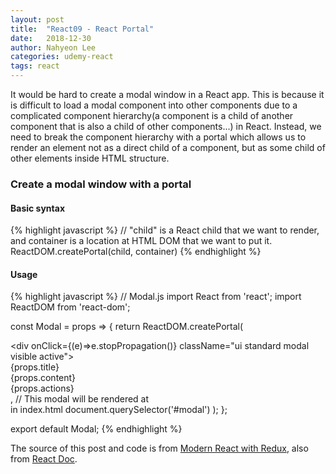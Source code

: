 ```yaml
---
layout: post
title:  "React09 - React Portal"
date:   2018-12-30
author: Nahyeon Lee
categories: udemy-react
tags: react
---
```

<p class="intro"><span class="dropcap">I</span>t would be hard to create a modal window in a React app. This is because it is difficult to load a modal component into other components due to a complicated component hierarchy(a component is a child of another component that is also a child of other components...) in React. Instead, we need to break the component hierarchy with a portal which allows us to render an element not as a direct child of a component, but as some child of other elements inside HTML structure.
</p>

### Create a modal window with a portal

#### Basic syntax
{% highlight javascript  %}
// "child" is a React child that we want to render, and container is a location at HTML DOM that we want to put it.
ReactDOM.createPortal(child, container) 
{% endhighlight %}

#### Usage
{% highlight javascript  %}
// Modal.js
import React from 'react';
import ReactDOM from 'react-dom';

const Modal = props => {
    return ReactDOM.createPortal(
        <div onClick={props.onDismiss} 
            className="ui dimmer modals visible active">
            <div onClick={(e)=>e.stopPropagation()}
                className="ui standard modal visible active">
                <div className="header">{props.title}</div>
                <div className="content">
                    {props.content}
                </div>
                <div className="actions">
                    {props.actions}
                </div>
            </div>
        </div>,
        // This modal will be rendered at <div id="modal"></div> in index.html
        document.querySelector('#modal')
    );
};

export default Modal;
{% endhighlight %}

The source of this post and code is from [Modern React with Redux][udemy-react], also from [React Doc][react-doc].

[udemy-react]: https://www.udemy.com/react-redux/
[react-doc]: https://reactjs.org/docs/portals.html
